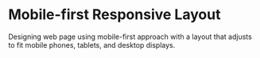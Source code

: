 # Mobile-first Responsive Layout
Designing web page using mobile-first approach with a layout that adjusts to fit mobile phones, tablets, and desktop displays.

